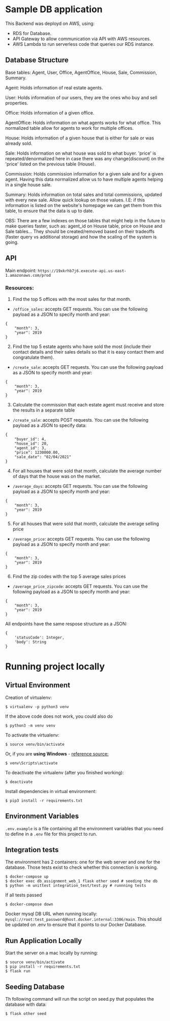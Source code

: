 # Sample DB application

This Backend was deployd on AWS, using:

- RDS for Database.
- API Gateway to allow communication via API with AWS resources.
- AWS Lambda to run serverless code that queries our RDS instance.

## Database Structure

Base tables: Agent, User, Office, AgentOffice, House, Sale, Commission, Summary.

Agent: Holds information of real estate agents.

User: Holds information of our users, they are the ones who buy and sell properties.

Office: Holds information of a given office.

AgentOffice: Holds information on what agents works for what office. This normalized table allow for agents to work for multiple offices.

House: Holds information of a given house that is either for sale or was already sold.

Sale: Holds information on what house was sold to what buyer. 'price' is repeated/denormalized here in case there was any change(discount) on the 'price' listed on the previous table (House).

Commission: Holds commission information for a given sale and for a given agent. Having this data normalized allow us to have multiple agents helping in a single house sale.

Summary: Holds information on total sales and total commissions, updated with every new sale. Allow quick lookup on those values. I.E: if this information is listed on the website's homepage we can get them from this table, to ensure that the data is up to date.

OBS: There are a few indexes on those tables that might help in the future to make queries faster, such as: agent_id on House table, price on House and Sale tables... They should be created/removed based on their tradeoffs (faster query vs additional storage) and how the scaling of the system is going.

## API

Main endpoint: `https://19xkrhb7j6.execute-api.us-east-1.amazonaws.com/prod`

### Resources:

1. Find the top 5 offices with the most sales for that month.
- `/office_sales`: accepts GET requests. You can use the following payload as a JSON to specify month and year:
```
{
    "month": 3,
	"year": 2019
}
```

2. Find the top 5 estate agents who have sold the most (include their contact details and their sales details so that it is easy contact them and congratulate them).
- `/create_sale`: accepts GET requests. You can use the following payload as a JSON to specify month and year:
```
{
    "month": 3,
	"year": 2019
}
```

3. Calculate the commission that each estate agent must receive and store the results in a separate table
- `/create_sale`: accepts POST requests. You can use the following payload as a JSON to specify data:
```
{
    "buyer_id": 4,
    "house_id": 20,
    "agent_id": 3,
    "price": 1230000.00,
    "sale_date": "02/04/2021"
}
```

4. For all houses that were sold that month, calculate the average number of days that the house was on the market.
- `/average_days`: accepts GET requests. You can use the following payload as a JSON to specify month and year:
```
{
    "month": 3,
	"year": 2019
}
```

5. For all houses that were sold that month, calculate the average selling price
- `/average_price`: accepts GET requests. You can use the following payload as a JSON to specify month and year:
```
{
    "month": 3,
	"year": 2019
}
```

6. Find the zip codes with the top 5 average sales prices
- `/average_price_zipcode`: accepts GET requests. You can use the following payload as a JSON to specify month and year:
```
{
    "month": 3,
	"year": 2019
}
```

All endpoints have the same respose structure as a JSON:
```
{
    'statusCode': Integer,
    'body': String
}
```

# Running project locally

## Virtual Environment
Creation of virtualenv:

    $ virtualenv -p python3 venv

If the above code does not work, you could also do

    $ python3 -m venv venv

To activate the virtualenv:

    $ source venv/bin/activate

Or, if you are **using Windows** - [reference source:](https://stackoverflow.com/questions/8921188/issue-with-virtualenv-cannot-activate)

    $ venv\Scripts\activate

To deactivate the virtualenv (after you finished working):

    $ deactivate

Install dependencies in virtual environment:

    $ pip3 install -r requirements.txt

## Environment Variables

`.env.example` is a file containing all the environment variables that you need to define in a `.env` file for this project to run.

## Integration tests

The environment has 2 containers: one for the web server and one for the database. Those tests exist to check whether this connection is working.

    $ docker-compose up
    $ docker exec db_assignment_web_1 flask other seed # seeding the db
    $ python -m unittest integration_test/test.py # runnning tests

If all tests passed

    $ docker-compose down

Docker mysql DB URL when running locally: `mysql://root:test_password@host.docker.internal:3306/main`. This should be updated on .env to ensure that it points to our Docker Database.

## Run Application Locally

Start the server on a mac locally by running:

    $ source venv/bin/activate
    $ pip install -r requirements.txt
    $ flask run

## Seeding Database

Th following command will run the script on seed.py that populates the database with data:

    $ flask other seed
